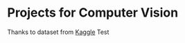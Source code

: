 # Projects for Computer Vision
Thanks to dataset from [Kaggle](https://www.kaggle.com/datasets/pavansanagapati/images-dataset) 
Test